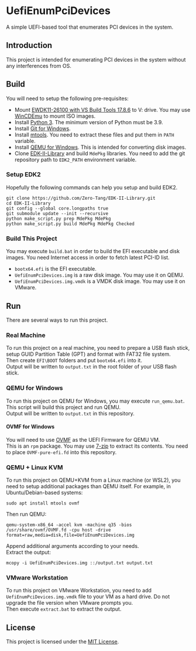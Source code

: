 # UefiEnumPciDevices
A simple UEFI-based tool that enumerates PCI devices in the system.

## Introduction
This project is intended for enumerating PCI devices in the system without any interferences from OS.

## Build
You will need to setup the following pre-requisites:

- Mount [EWDK11-26100 with VS Build Tools 17.8.6](https://learn.microsoft.com/en-us/legal/windows/hardware/enterprise-wdk-license-2022) to V: drive. You may use [WinCDEmu](https://wincdemu.sysprogs.org/download/) to mount ISO images.
- Install [Python 3](https://www.python.org/downloads/windows/). The minimum version of Python must be 3.9.
- Install [Git for Windows](https://git-scm.com/download/win).
- Install [mtools](https://github.com/Zero-Tang/NoirVisor/files/12706542/mtools-4.0.43-bin.zip). You need to extract these files and put them in `PATH` variable.
- Install [QEMU for Windows](https://qemu.weilnetz.de/w64/). This is intended for converting disk images.
- Clone [EDK-II-Library](https://github.com/Zero-Tang/EDK-II-Library) and build `MdePkg` libraries. You need to add the git repository path to `EDK2_PATH` environment variable.

### Setup EDK2
Hopefully the following commands can help you setup and build EDK2.
```
git clone https://github.com/Zero-Tang/EDK-II-Library.git
cd EDK-II-Library
git config --global core.longpaths true
git submodule update --init --recursive
python make_script.py prep MdePkg MdePkg
python make_script.py build MdePkg MdePkg Checked
```

### Build This Project
You may execute `build.bat` in order to build the EFI executable and disk images. You need Internet access in order to fetch latest PCI-ID list.

- `bootx64.efi` is the EFI executable.
- `UefiEnumPciDevices.img` is a raw disk image. You may use it on QEMU.
- `UefiEnumPciDevices.img.vmdk` is a VMDK disk image. You may use it on VMware.

## Run
There are several ways to run this project.

### Real Machine
To run this project on a real machine, you need to prepare a USB flash stick, setup GUID Partition Table (GPT) and format with FAT32 file system. \
Then create `EFI\BOOT` folders and put `bootx64.efi` into it. \
Output will be written to `output.txt` in the root folder of your USB flash stick.

### QEMU for Windows
To run this project on QEMU for Windows, you may execute `run_qemu.bat`. This script will build this project and run QEMU. \
Output will be written to `output.txt` in this repository.

#### OVMF for Windows
You will need to use [OVMF](https://www.kraxel.org/repos/jenkins/edk2/edk2.git-ovmf-x64-0-20220719.209.gf0064ac3af.EOL.no.nore.updates.noarch.rpm) as the UEFI Firmware for QEMU VM. \
This is an `rpm` package. You may use [7-zip](https://www.7-zip.org/) to extract its contents. You need to place `OVMF-pure-efi.fd` into this repository.

### QEMU + Linux KVM
To run this project on QEMU+KVM from a Linux machine (or WSL2), you need to setup additional packages than QEMU itself. For example, in Ubuntu/Debian-based systems:
```
sudo apt install mtools ovmf
```
Then run QEMU:
```
qemu-system-x86_64 -accel kvm -machine q35 -bios /usr/share/ovmf/OVMF.fd -cpu host -drive format=raw,media=disk,file=UefiEnumPciDevices.img
```
Append additional arguments according to your needs. \
Extract the output:
```
mcopy -i UefiEnumPciDevices.img ::/output.txt output.txt
```

### VMware Workstation
To run this project on VMware Workstation, you need to add `UefiEnumPciDevices.img.vmdk` file to your VM as a hard drive. Do not upgrade the file version when VMware prompts you. \
Then execute `extract.bat` to extract the output.

## License
This project is licensed under the [MIT License](./license.txt).
